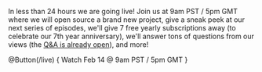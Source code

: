 In less than 24 hours we are going live! Join us at 9am PST / 5pm GMT where we will open
source a brand new project, give a sneak peek at our next series of episodes, we'll give
7 free yearly subscriptions away (to celebrate our 7th year anniversary), we'll answer
tons of questions from our views (the [Q&A is already open](/live)), and more!

@Button(/live) {
  Watch Feb 14 @ 9am PST / 5pm GMT
}
